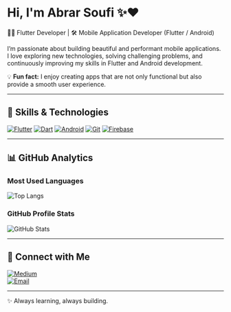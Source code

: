 # Hi, I'm Abrar Soufi ✨❤
👩‍💻 Flutter Developer | 🛠️ Mobile Application Developer (Flutter / Android)

I’m passionate about building beautiful and performant mobile applications.  
I love exploring new technologies, solving challenging problems, and continuously improving my skills in Flutter and Android development.

💡 **Fun fact:** I enjoy creating apps that are not only functional but also provide a smooth user experience.

---

## 🚀 Skills & Technologies
[![Flutter](https://img.shields.io/badge/Flutter-02569B?style=flat-square&logo=flutter&logoColor=white)](https://flutter.dev/)
[![Dart](https://img.shields.io/badge/Dart-0175C2?style=flat-square&logo=dart&logoColor=white)](https://dart.dev/)
[![Android](https://img.shields.io/badge/Android-3DDC84?style=flat-square&logo=android&logoColor=white)](https://developer.android.com/)
[![Git](https://img.shields.io/badge/Git-F05032?style=flat-square&logo=git&logoColor=white)](https://git-scm.com/)
[![Firebase](https://img.shields.io/badge/Firebase-FFCA28?style=flat-square&logo=firebase&logoColor=black)](https://firebase.google.com/)

---

## 📊 GitHub Analytics

### Most Used Languages
![Top Langs](https://github-readme-stats.vercel.app/api/top-langs/?username=abrar1310&layout=compact&theme=tokyonight)

### GitHub Profile Stats
![GitHub Stats](https://github-readme-stats.vercel.app/api?username=abrar1310&show_icons=true&theme=dracula)

---

## 🔗 Connect with Me
[![Medium](https://img.shields.io/badge/Medium-000000?style=flat-square&logo=medium&logoColor=white)](https://medium.com/@abrarsoufi1310)  
[![Email](https://img.shields.io/badge/Gmail-D14836?style=flat-square&logo=gmail&logoColor=white)](mailto:abrarsoufi1310@gmail.com)

---

✨ Always learning, always building.
